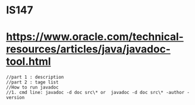 # IS147
# https://www.oracle.com/technical-resources/articles/java/javadoc-tool.html
    //part 1 : description
    //part 2 : tage list
    //How to run javadoc
    //1. cmd line: javadoc -d doc src\* or  javadoc -d doc src\* -author -version
